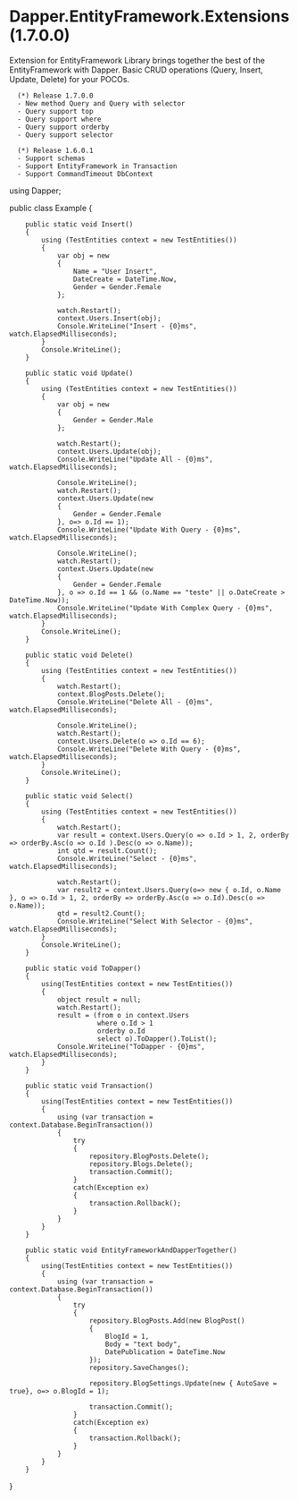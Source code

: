 # Dapper.EntityFramework.Extensions (1.7.0.0)
Extension for EntityFramework
      Library brings together the best of the EntityFramework with Dapper.
      Basic CRUD operations (Query, Insert, Update, Delete) for your POCOs.

      (*) Release 1.7.0.0
      - New method Query and Query with selector
      - Query support top
      - Query support where
      - Query support orderby
      - Query support selector
      
      (*) Release 1.6.0.1
      - Support schemas
      - Support EntityFramework in Transaction
      - Support CommandTimeout DbContext

using Dapper;

public class Example
{

        public static void Insert()
        {
            using (TestEntities context = new TestEntities())
            {
                var obj = new 
                { 
                    Name = "User Insert", 
                    DateCreate = DateTime.Now, 
                    Gender = Gender.Female 
                };

                watch.Restart();
                context.Users.Insert(obj);
                Console.WriteLine("Insert - {0}ms", watch.ElapsedMilliseconds);
            }
            Console.WriteLine();
        }

        public static void Update()
        {
            using (TestEntities context = new TestEntities())
            {
                var obj = new
                {
                    Gender = Gender.Male
                };

                watch.Restart();
                context.Users.Update(obj);
                Console.WriteLine("Update All - {0}ms", watch.ElapsedMilliseconds);

                Console.WriteLine();
                watch.Restart();
                context.Users.Update(new
                {
                    Gender = Gender.Female
                }, o=> o.Id == 1);
                Console.WriteLine("Update With Query - {0}ms", watch.ElapsedMilliseconds);

                Console.WriteLine();
                watch.Restart();
                context.Users.Update(new
                {
                    Gender = Gender.Female
                }, o => o.Id == 1 && (o.Name == "teste" || o.DateCreate > DateTime.Now));
                Console.WriteLine("Update With Complex Query - {0}ms", watch.ElapsedMilliseconds);
            }
            Console.WriteLine();
        }

        public static void Delete()
        {
            using (TestEntities context = new TestEntities())
            {
                watch.Restart();
                context.BlogPosts.Delete();
                Console.WriteLine("Delete All - {0}ms", watch.ElapsedMilliseconds);

                Console.WriteLine();
                watch.Restart();
                context.Users.Delete(o => o.Id == 6);
                Console.WriteLine("Delete With Query - {0}ms", watch.ElapsedMilliseconds);
            }
            Console.WriteLine();
        }

        public static void Select()
        {
            using (TestEntities context = new TestEntities())
            {
                watch.Restart();                
                var result = context.Users.Query(o => o.Id > 1, 2, orderBy => orderBy.Asc(o => o.Id ).Desc(o => o.Name));
                int qtd = result.Count();
                Console.WriteLine("Select - {0}ms", watch.ElapsedMilliseconds);

                watch.Restart();
                var result2 = context.Users.Query(o=> new { o.Id, o.Name }, o => o.Id > 1, 2, orderBy => orderBy.Asc(o => o.Id).Desc(o => o.Name));
                qtd = result2.Count();
                Console.WriteLine("Select With Selector - {0}ms", watch.ElapsedMilliseconds);
            }
            Console.WriteLine();
        }

        public static void ToDapper()
        {
            using(TestEntities context = new TestEntities())
            {
                object result = null;
                watch.Restart();
                result = (from o in context.Users
                          where o.Id > 1
                          orderby o.Id
                          select o).ToDapper().ToList();
                Console.WriteLine("ToDapper - {0}ms", watch.ElapsedMilliseconds);
            }
        }

        public static void Transaction()
        {
            using(TestEntities context = new TestEntities())
            {
                using (var transaction = context.Database.BeginTransaction())
                {
                    try
                    {
                        repository.BlogPosts.Delete();
                        repository.Blogs.Delete();
                        transaction.Commit();                        
                    }
                    catch(Exception ex)
                    {
                        transaction.Rollback();
                    }
                }
            }
        }

        public static void EntityFrameworkAndDapperTogether()
        {
            using(TestEntities context = new TestEntities())
            {
                using (var transaction = context.Database.BeginTransaction())
                {
                    try
                    {
                        repository.BlogPosts.Add(new BlogPost() 
                        {
                            BlogId = 1,
                            Body = "text body",
                            DatePublication = DateTime.Now
                        });
                        repository.SaveChanges();

                        repository.BlogSettings.Update(new { AutoSave = true}, o=> o.BlogId = 1);

                        transaction.Commit();                        
                    }
                    catch(Exception ex)
                    {
                        transaction.Rollback();
                    }
                }
            }
        }
}
